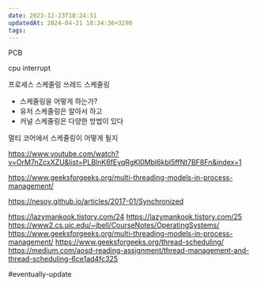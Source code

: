 ```yaml
---
date: 2023-12-23T18:24:51
updatedAt: 2024-04-21 18:34:36+3290
tags: 
---
```

PCB

cpu interrupt

프로세스 스케줄링
쓰레드 스케줄링
- 스케줄링을 어떻게 하는가?
- 유저 스케줄링은 알아서 하고
- 커널 스케줄링은 다양한 방법이 있다

멀티 코어에서 스케줄링이 어떻게 될지

https://www.youtube.com/watch?v=OrM7nZcxXZU&list=PLBlnK6fEyqRgKl0MbI6kbI5ffNt7BF8Fn&index=1

https://www.geeksforgeeks.org/multi-threading-models-in-process-management/

https://nesoy.github.io/articles/2017-01/Synchronized

https://lazymankook.tistory.com/24
https://lazymankook.tistory.com/25
https://www2.cs.uic.edu/~jbell/CourseNotes/OperatingSystems/
https://www.geeksforgeeks.org/multi-threading-models-in-process-management/
https://www.geeksforgeeks.org/thread-scheduling/
https://medium.com/aosd-reading-assignment/thread-management-and-thread-scheduling-6ce1ad4fc325

#eventually-update